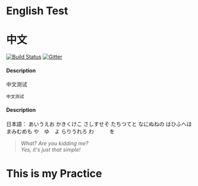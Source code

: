 English Test
=======================

中文
=======================


[![Build Status](https://travis-ci.org/cuber/ngx_http_google_filter_module.svg?branch=dev)](https://travis-ci.org/cuber/ngx_http_google_filter_module)
[![Gitter](https://badges.gitter.im/Join%20Chat.svg)](https://gitter.im/cuber/ngx_http_google_filter_module?utm_source=badge&utm_medium=badge&utm_campaign=pr-badge)

#### Description ####
中文测试

`中文测试`

#### Description ####
日本語：
あいうえお
かきくけこ
さしすせそ
たちつてと
なにぬねの
はひふへほ
まみむめも
や　ゆ　よ
らりうれろ
わ　　　を




> _What? Are you kidding me?_   
> _Yes, it's just that simple!_

This is my Practice
==========================





